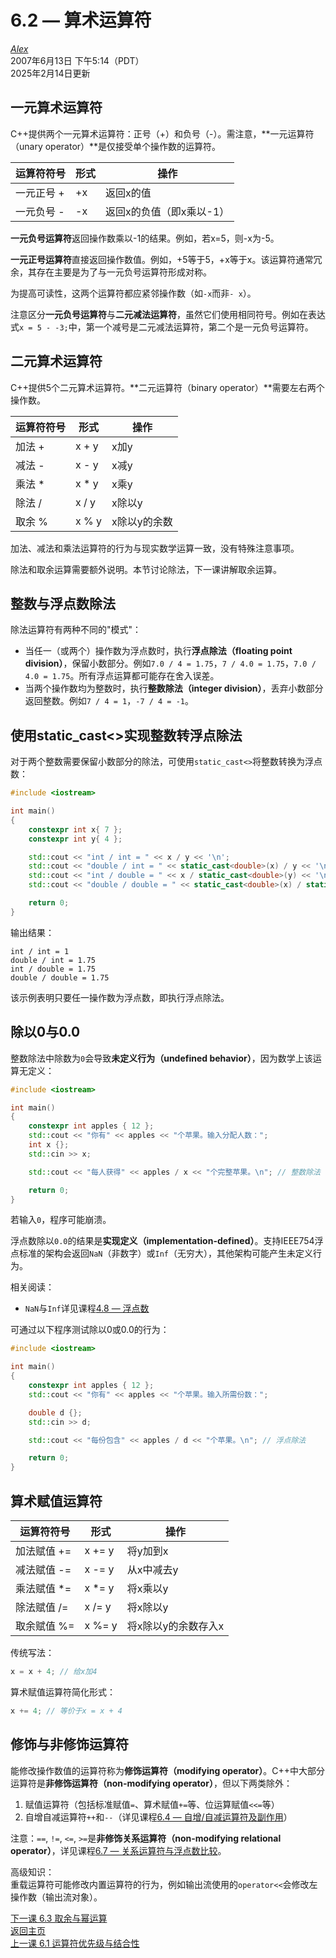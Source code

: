 6.2 — 算术运算符  
===========================

[*Alex*](https://www.learncpp.com/author/Alex/ "查看 Alex 的所有文章")  
2007年6月13日 下午5:14（PDT）  
2025年2月14日更新  

一元算术运算符  
----------------  

C++提供两个一元算术运算符：正号（\+）和负号（\-）。需注意，**一元运算符（unary operator）**是仅接受单个操作数的运算符。

| 运算符符号 | 形式   | 操作                  |
|------------|--------|-----------------------|
| 一元正号 + | \+x    | 返回x的值             |
| 一元负号 - | \-x    | 返回x的负值（即x乘以-1） |

**一元负号运算符**返回操作数乘以-1的结果。例如，若x=5，则\-x为-5。  

**一元正号运算符**直接返回操作数值。例如，\+5等于5，\+x等于x。该运算符通常冗余，其存在主要是为了与一元负号运算符形成对称。  

为提高可读性，这两个运算符都应紧邻操作数（如`-x`而非`- x`）。  

注意区分**一元负号运算符**与**二元减法运算符**，虽然它们使用相同符号。例如在表达式`x = 5 - -3;`中，第一个减号是二元减法运算符，第二个是一元负号运算符。  

二元算术运算符  
----------------  

C++提供5个二元算术运算符。**二元运算符（binary operator）**需要左右两个操作数。

| 运算符符号 | 形式   | 操作                  |
|------------|--------|-----------------------|
| 加法 +     | x + y  | x加y                 |
| 减法 -     | x - y  | x减y                 |
| 乘法 *     | x * y  | x乘y                 |
| 除法 /     | x / y  | x除以y               |
| 取余 %     | x % y  | x除以y的余数         |

加法、减法和乘法运算符的行为与现实数学运算一致，没有特殊注意事项。  

除法和取余运算需要额外说明。本节讨论除法，下一课讲解取余运算。  

整数与浮点数除法  
----------------  

除法运算符有两种不同的"模式"：  
- 当任一（或两个）操作数为浮点数时，执行**浮点除法（floating point division）**，保留小数部分。例如`7.0 / 4 = 1.75`，`7 / 4.0 = 1.75`，`7.0 / 4.0 = 1.75`。所有浮点运算都可能存在舍入误差。  
- 当两个操作数均为整数时，执行**整数除法（integer division）**，丢弃小数部分返回整数。例如`7 / 4 = 1`，`-7 / 4 = -1`。  

使用static_cast<>实现整数转浮点除法  
----------------  

对于两个整数需要保留小数部分的除法，可使用`static_cast<>`将整数转换为浮点数：  

```cpp
#include <iostream>

int main()
{
    constexpr int x{ 7 };
    constexpr int y{ 4 };

    std::cout << "int / int = " << x / y << '\n';
    std::cout << "double / int = " << static_cast<double>(x) / y << '\n';
    std::cout << "int / double = " << x / static_cast<double>(y) << '\n';
    std::cout << "double / double = " << static_cast<double>(x) / static_cast<double>(y) << '\n';

    return 0;
}
```

输出结果：  
```
int / int = 1
double / int = 1.75
int / double = 1.75
double / double = 1.75
```

该示例表明只要任一操作数为浮点数，即执行浮点除法。  

除以0与0.0  
----------------  

整数除法中除数为`0`会导致**未定义行为（undefined behavior）**，因为数学上该运算无定义：  

```cpp
#include <iostream>

int main()
{
	constexpr int apples { 12 };
	std::cout << "你有" << apples << "个苹果。输入分配人数：";
	int x {};
	std::cin >> x;

	std::cout << "每人获得" << apples / x << "个完整苹果。\n"; // 整数除法

	return 0;
}
```

若输入`0`，程序可能崩溃。  

浮点数除以`0.0`的结果是**实现定义（implementation-defined）**。支持IEEE754浮点标准的架构会返回`NaN`（非数字）或`Inf`（无穷大），其他架构可能产生未定义行为。  

相关阅读：  
- `NaN`与`Inf`详见课程[4.8 — 浮点数](Chapter-4/lesson4.8-floating-point-numbers.md)  

可通过以下程序测试除以0或0.0的行为：  

```cpp
#include <iostream>

int main()
{
	constexpr int apples { 12 };
	std::cout << "你有" << apples << "个苹果。输入所需份数：";

	double d {};
	std::cin >> d;

	std::cout << "每份包含" << apples / d << "个苹果。\n"; // 浮点除法

	return 0;
}
```

算术赋值运算符  
----------------  

| 运算符符号 | 形式    | 操作                  |
|------------|---------|-----------------------|
| 加法赋值 +=  | x += y  | 将y加到x             |
| 减法赋值 -=  | x -= y  | 从x中减去y           |
| 乘法赋值 *=  | x *= y  | 将x乘以y             |
| 除法赋值 /=  | x /= y  | 将x除以y             |
| 取余赋值 %=  | x %= y  | 将x除以y的余数存入x  |

传统写法：  
```cpp
x = x + 4; // 给x加4
```  

算术赋值运算符简化形式：  
```cpp
x += 4; // 等价于x = x + 4
```  

修饰与非修饰运算符  
----------------  

能修改操作数值的运算符称为**修饰运算符（modifying operator）**。C++中大部分运算符是**非修饰运算符（non-modifying operator）**，但以下两类除外：  
1. 赋值运算符（包括标准赋值`=`、算术赋值`+=`等、位运算赋值`<<=`等）  
2. 自增自减运算符`++`和`--`（详见课程[6.4 — 自增/自减运算符及副作用](Chapter-6/lesson6.4-increment-decrement-operators-and-side-effects.md)）  

注意：`==`, `!=`, `<=`, `>=`是**非修饰关系运算符（non-modifying relational operator）**，详见课程[6.7 — 关系运算符与浮点数比较](Chapter-6/lesson6.7-relational-operators-and-floating-point-comparisons.md)。  

高级知识：  
重载运算符可能修改内置运算符的行为，例如输出流使用的`operator<<`会修改左操作数（输出流对象）。  

[下一课 6.3 取余与幂运算](Chapter-6/lesson6.3-remainder-and-exponentiation.md)  
[返回主页](/)  
[上一课 6.1 运算符优先级与结合性](Chapter-6/lesson6.1-operator-precedence-and-associativity.md)